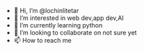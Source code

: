 - 👋 Hi, I’m @lochinlitetar
- 👀 I’m interested in web dev,app dev,AI
- 🌱 I’m currently learning python
- 💞️ I’m looking to collaborate on not sure yet
- 📫 How to reach me 

<!---
lochinlitetar/lochinlitetar is a ✨ special ✨ repository because its `README.md` (this file) appears on your GitHub profile.
You can click the Preview link to take a look at your changes.
--->
